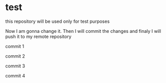 # test
this repository will be used only for test purposes

Now I am gonna change it. Then I will commit the changes 
and finaly I will push it to my remote repository

commit 1

commit 2

commit 3 

commit 4